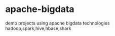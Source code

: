 apache-bigdata
==============

demo projects using apache bigdata technologies hadoop,spark,hive,hbase,shark
